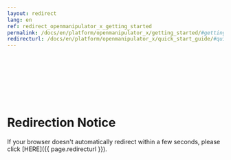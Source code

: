 ```yaml
---
layout: redirect
lang: en
ref: redirect_openmanipulator_x_getting_started
permalink: /docs/en/platform/openmanipulator_x/getting_started/#getting-started
redirecturl: /docs/en/platform/openmanipulator_x/quick_start_guide/#quick-start-guide
---
```


<br><br><br><br><br><br>
# Redirection Notice
If your browser doesn't automatically redirect within a few seconds, please click [HERE]({{ page.redirecturl }}).

